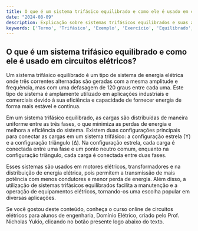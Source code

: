 ```yaml
---
title: O que é um sistema trifásico equilibrado e como ele é usado em circuitos elétricos?
date: "2024-08-09"
description: Explicação sobre sistemas trifásicos equilibrados e suas aplicações em circuitos elétricos.
keywords: ['Termo', 'Trifásico', 'Exemplo', 'Exercício', 'Equilibrado', 'Usado', 'Estrela-Triângulo']
---
```


## O que é um sistema trifásico equilibrado e como ele é usado em circuitos elétricos?

Um sistema trifásico equilibrado é um tipo de sistema de energia elétrica onde três correntes alternadas são geradas com a mesma amplitude e frequência, mas com uma defasagem de 120 graus entre cada uma. Este tipo de sistema é amplamente utilizado em aplicações industriais e comerciais devido à sua eficiência e capacidade de fornecer energia de forma mais estável e contínua.

Em um sistema trifásico equilibrado, as cargas são distribuídas de maneira uniforme entre as três fases, o que minimiza as perdas de energia e melhora a eficiência do sistema. Existem duas configurações principais para conectar as cargas em um sistema trifásico: a configuração estrela (Y) e a configuração triângulo (Δ). Na configuração estrela, cada carga é conectada entre uma fase e um ponto neutro comum, enquanto na configuração triângulo, cada carga é conectada entre duas fases.

Esses sistemas são usados em motores elétricos, transformadores e na distribuição de energia elétrica, pois permitem a transmissão de mais potência com menos condutores e menor perda de energia. Além disso, a utilização de sistemas trifásicos equilibrados facilita a manutenção e a operação de equipamentos elétricos, tornando-os uma escolha popular em diversas aplicações.

Se você gostou deste conteúdo, conheça o curso online de circuitos elétricos para alunos de engenharia, Domínio Elétrico, criado pelo Prof. Nicholas Yukio, clicando no botão presente logo abaixo do texto.
